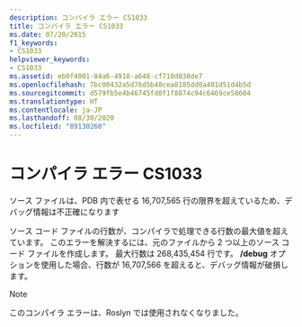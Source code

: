 ```yaml
---
description: コンパイラ エラー CS1033
title: コンパイラ エラー CS1033
ms.date: 07/20/2015
f1_keywords:
- CS1033
helpviewer_keywords:
- CS1033
ms.assetid: eb0f4001-84a6-4918-a648-cf710d038de7
ms.openlocfilehash: 7bc00432a5d76d5b48cea8185dd0a401d51d4b5d
ms.sourcegitcommit: d579fb5e4b46745fd0f1f8874c94c6469ce58604
ms.translationtype: HT
ms.contentlocale: ja-JP
ms.lasthandoff: 08/30/2020
ms.locfileid: "89130260"
---
```

# <a name="compiler-error-cs1033"></a>コンパイラ エラー CS1033

ソース ファイルは、PDB 内で表せる 16,707,565 行の限界を超えているため、デバッグ情報は不正確になります

ソース コード ファイルの行数が、コンパイラで処理できる行数の最大値を超えています。 このエラーを解決するには、元のファイルから 2 つ以上のソース コード ファイルを作成します。 最大行数は 268,435,454 行です。 **/debug** オプションを使用した場合、行数が 16,707,566 を超えると、デバッグ情報が破損します。

> [!NOTE]
> このコンパイラ エラーは、Roslyn では使用されなくなりました。
